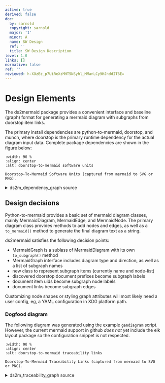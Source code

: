 ```yaml
---
active: true
derived: false
doc:
  by: sarnold
  copyright: sarnold
  major: '1'
  minor: A
  name: SW Design
  ref: ''
  title: SW Design Description
level: 1.0
links: []
normative: false
ref: ''
reviewed: h-XOzBz_p7UiReXzMHT5NSyhl_MManLCy9HJnddIT6E=
---
```


# Design Elements

The ds2mermaid package provides a convenient interface and baseline
(graph) format for generating a mermaid diagram with subgraphs from
doorstop item links.

The primary install dependencies are python-to-mermaid, doorstop, and
munch, where doorstop is the primary runtime dependency for the actual
diagram input data. Complete package dependencies are shown in the
figure below:

```{figure} assets/ds2m_dependency_graph.svg
:width: 90 %
:align: center
:alt: doorstop-to-mermaid software units

Doorstop-To-Mermaid Software Units (captured from mermaid to SVG or PNG).
```


<details>
  <summary>ds2m_dependency_graph source</summary>
  ds2mermaid dependency graph showing primary software units.

```
  graph TB
    subgraph id1[ds2mermaid Dependencies]
      subgraph id2[Python Packages]
        A(ds2mermaid)
        B(python-to-mermaid)
        C(munch)
        D{doorstop}
      end
    end
    A ==> B & C & D
    D -.-> A
```
</details>

## Design decisions

Python-to-mermaid provides a basic set of mermaid diagram classes, mainly
MermaidDiagram, MermaidEdge, and MermaidNode. The primary diagram class
provides methods to add nodes and edges, as well as a ``to_mermaid()``
method to generate the final diagram text as a string.

ds2mermaid satisfies the following decision points:

* MermaidGraph is a sublass of MermaidDiagram with its own ``to_subgraph()``
  method
* MermaidGraph interface includes diagram type and direction, as well as
  a list of subgraph names
* new class to represent subgraph items (currently name and node-list)
* discovered doorstop document prefixes become subgraph labels
* document item uids become subgraph node labels
* document links become subgraph edges

Customizing node shapes or styling graph attributes will most likely need
a user config, eg, a YAML configuration in XDG platform path.

### Dogfood diagram

The following diagram was generated using the example ``gendiagram``
script. However, the current mermaid support in github *does not* yet
include the elk layout package so the configuration snippet is not
respected.

```{figure} assets/ds2m_traceability_graph.svg
:width: 90 %
:align: center
:alt: doorstop-to-mermaid traceability links

Doorstop-To-Mermaid Traceability Links (captured from mermaid to SVG or PNG).
```

<details>
  <summary>ds2m_traceability_graph source</summary>
  ds2mermaid requirements traceability graph showing child links.

```mermaid
%%{
  init: {
    'theme': 'base',
    'flowchart': {
      'defaultRenderer': 'elk',
      'mergeEdges': false,
    }
  }
}%%

graph TB
  subgraph REQ
    REQ001["REQ001"]
    REQ002["REQ002"]
    REQ003["REQ003"]
    REQ004["REQ004"]
    REQ005["REQ005"]
    REQ006["REQ006"]
    REQ007["REQ007"]
  end
  subgraph TST
    TST001["TST001"]
    TST002["TST002"]
    TST003["TST003"]
    TST004["TST004"]
  end
  subgraph SDD
    SDD001["SDD001"]
    SDD002["SDD002"]
    SDD003["SDD003"]
  end
    TST002 ----> REQ002
    TST002 ----> REQ004
    TST003 ----> REQ003
    TST004 ----> REQ005
    TST004 ----> REQ006
    SDD002 ----> REQ002
    SDD002 ----> REQ003
    SDD002 ----> REQ004
    SDD003 ----> REQ007
```
</details>